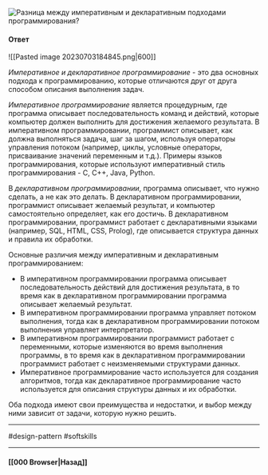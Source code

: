 ![Разница между императивным и декларативным подходами программирования?](https://youtu.be/Sw4BlFLj2dg?t=316)

#### Ответ

![[Pasted image 20230703184845.png|600]]

*Императивное и декларативное программирование* - это два основных подхода к программированию, которые отличаются друг от друга способом описания выполнения задач.

*Императивное программирование* является процедурным, где программа описывает последовательность команд и действий, которые компьютер должен выполнить для достижения желаемого результата. 
В императивном программировании, программист описывает, как должна выполняться задача, шаг за шагом, используя операторы управления потоком (например, циклы, условные операторы, присваивание значений переменным и т.д.). Примеры языков программирования, которые используют императивный стиль программирования - C, C++, Java, Python.

В *декларативном программировании*, программа описывает, что нужно сделать, а не как это делать. 
В декларативном программировании, программист описывает желаемый результат, и компьютер самостоятельно определяет, как его достичь. В декларативном программировании, программист работает с декларативными языками (например, SQL, HTML, CSS, Prolog), где описывается структура данных и правила их обработки.

Основные различия между императивным и декларативным программированием:
- В императивном программировании программа описывает последовательность действий для достижения результата, в то время как в декларативном программировании программа описывает желаемый результат.
- В императивном программировании программа управляет потоком выполнения, тогда как в декларативном программировании потоком выполнения управляет интерпретатор.
- В императивном программировании программист работает с переменными, которые изменяются во время выполнения программы, в то время как в декларативном программировании программист работает с неизменяемыми структурами данных.
- Императивное программирование часто используется для создания алгоритмов, тогда как декларативное программирование часто используется для описания структуры данных и их обработки.

Оба подхода имеют свои преимущества и недостатки, и выбор между ними зависит от задачи, которую нужно решить.

___
#design-pattern #softskills 

___

#### [[000 Browser|Назад]]
